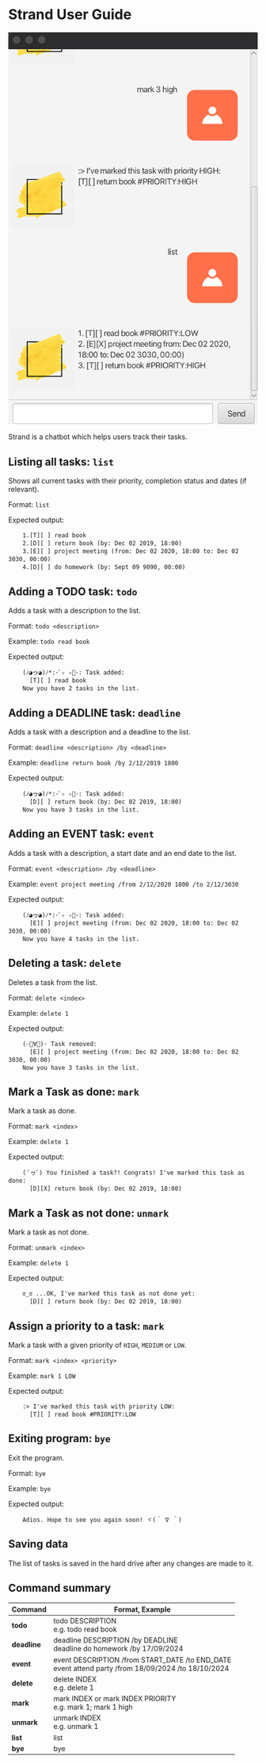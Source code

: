 # Strand User Guide

![Representative screenshot of Strand](Ui.png)

Strand is a chatbot which helps users track their tasks.

## Listing all tasks: `list`
Shows all current tasks with their priority, completion status and dates (if relevant).

Format: `list`

Expected output:
```
    1.[T][ ] read book
    2.[D][ ] return book (by: Dec 02 2019, 18:00)
    3.[E][ ] project meeting (from: Dec 02 2020, 18:00 to: Dec 02 3030, 00:00)
    4.[D][ ] do homework (by: Sept 09 9090, 00:00)
```

## Adding a TODO task: `todo`
Adds a task with a description to the list.

Format: `todo <description>`

Example: `todo read book`

Expected output:
```
    (ﾉ◕ヮ◕)ﾉ*:･ﾟ✧ ✧ﾟ･: Task added:
      [T][ ] read book
    Now you have 2 tasks in the list.
```

## Adding a DEADLINE task: `deadline`
Adds a task with a description and a deadline to the list.

Format: `deadline <description> /by <deadline>`

Example: `deadline return book /by 2/12/2019 1800`

Expected output:
```
    (ﾉ◕ヮ◕)ﾉ*:･ﾟ✧ ✧ﾟ･: Task added:
      [D][ ] return book (by: Dec 02 2019, 18:00)
    Now you have 3 tasks in the list.
```

## Adding an EVENT task: `event`
Adds a task with a description, a start date and an end date to the list.

Format: `event <description> /by <deadline>`

Example: `event project meeting /from 2/12/2020 1800 /to 2/12/3030`

Expected output:
```
    (ﾉ◕ヮ◕)ﾉ*:･ﾟ✧ ✧ﾟ･: Task added:
      [E][ ] project meeting (from: Dec 02 2020, 18:00 to: Dec 02 3030, 00:00)
    Now you have 4 tasks in the list.
```

## Deleting a task: `delete`
Deletes a task from the list.

Format: `delete <index>`

Example: `delete 1`

Expected output:
```
    (☞ﾟ∀ﾟ)☞ Task removed:
      [E][ ] project meeting (from: Dec 02 2020, 18:00 to: Dec 02 3030, 00:00)
    Now you have 3 tasks in the list.
```
## Mark a Task as done: `mark`
Mark a task as done.

Format: `mark <index>`

Example: `delete 1`

Expected output:
```
    ( ﾟヮﾟ) You finished a task?! Congrats! I've marked this task as done:
      [D][X] return book (by: Dec 02 2019, 18:00)
```

## Mark a Task as not done: `unmark`
Mark a task as not done.

Format: `unmark <index>`

Example: `delete 1`

Expected output:
```
    ಠ_ಠ ...OK, I've marked this task as not done yet:
      [D][ ] return book (by: Dec 02 2019, 18:00)
```

## Assign a priority to a task: `mark`
Mark a task with a given priority of `HIGH`, `MEDIUM` or `LOW`.

Format: `mark <index> <priority>`

Example: `mark 1 LOW`

Expected output:
```
    :> I've marked this task with priority LOW:
      [T][ ] read book #PRIORITY:LOW
```

## Exiting program: `bye`
Exit the program.

Format: `bye`

Example: `bye`

Expected output:
```
    Adios. Hope to see you again soon! ヾ(＾ ∇ ＾)
```

## Saving data
The list of tasks is saved in the hard drive after any changes are made to it.

## Command summary

| Command       | Format, Example                                                                                        |
|---------------|--------------------------------------------------------------------------------------------------------|
| **todo**      | todo DESCRIPTION<br/>e.g. todo read book                                                               |
| **deadline**  | deadline DESCRIPTION /by DEADLINE <br/>deadline do homework /by 17/09/2024                             |
| **event**     | event DESCRIPTION /from START_DATE /to END_DATE<br/>event attend party /from 18/09/2024 /to 18/10/2024 |
| **delete**    | delete INDEX<br/>e.g. delete 1                                                                         |
| **mark**      | mark INDEX or mark INDEX PRIORITY<br/>e.g. mark 1; mark 1 high                                         |
| **unmark**    | unmark INDEX<br/>e.g. unmark 1                                                                         |
| **list**      | list                                                                                                   |
| **bye**       | bye                                                                                                    |
